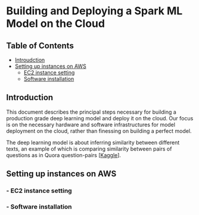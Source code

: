 # Building and Deploying a Spark ML Model on the Cloud
## Table of Contents  

* [Introudction](#ab)  
* [Setting up instances on AWS](#ac) 
  * [EC2 instance setting](#ad)
  * [Software installation](#ae)

<a name = "ab"/>

## Introduction

This document describes the principal steps necessary for building a production grade deep learning model and deploy it on the cloud. Our focus is on the necessary hardware and software infrastructures for model deployment on the cloud, rather than finessing on building a perfect model. 

The deep learning model is about inferring similarity between different texts, an example of which is comparing similarity between pairs of questions as in Quora question-pairs [[Kaggle](https://www.kaggle.com/c/quora-question-pairs)].  

<a name ="ac"/>

## Setting up instances on AWS

<a name = "ad"/>

### - EC2 instance setting
 
<a name ="ae"/>

### - Software installation

